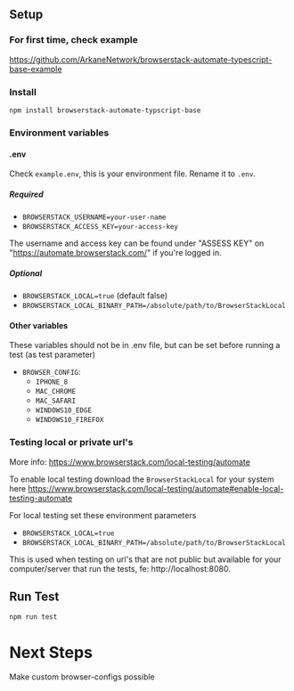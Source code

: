 ## Setup

### For first time, check example
https://github.com/ArkaneNetwork/browserstack-automate-typescript-base-example

### Install
`npm install browserstack-automate-typscript-base`

### Environment variables

#### .env
Check `example.env`, this is your environment file. Rename it to `.env`.

##### Required
* `BROWSERSTACK_USERNAME=your-user-name`
* `BROWSERSTACK_ACCESS_KEY=your-access-key`

The username and access key can be found under "ASSESS KEY" on "https://automate.browserstack.com/" if you're logged in.

##### Optional
* `BROWSERSTACK_LOCAL=true` (default false)
* `BROWSERSTACK_LOCAL_BINARY_PATH=/absolute/path/to/BrowserStackLocal`

#### Other variables
These variables should not be in .env file, but can be set before running a test (as test parameter)
* `BROWSER_CONFIG`: 
  * `IPHONE_8`
  * `MAC_CHROME`
  * `MAC_SAFARI`
  * `WINDOWS10_EDGE`
  * `WINDOWS10_FIREFOX`

### Testing local or private url's 
More info: https://www.browserstack.com/local-testing/automate

To enable local testing download the `BrowserStackLocal` for your system here https://www.browserstack.com/local-testing/automate#enable-local-testing-automate

For local testing set these environment parameters
* `BROWSERSTACK_LOCAL=true`
* `BROWSERSTACK_LOCAL_BINARY_PATH=/absolute/path/to/BrowserStackLocal`

This is used when testing on url's that are not public but available for your computer/server that run the tests, fe: http://localhost:8080. 

## Run Test

`npm run test`

# Next Steps
Make custom browser-configs possible
